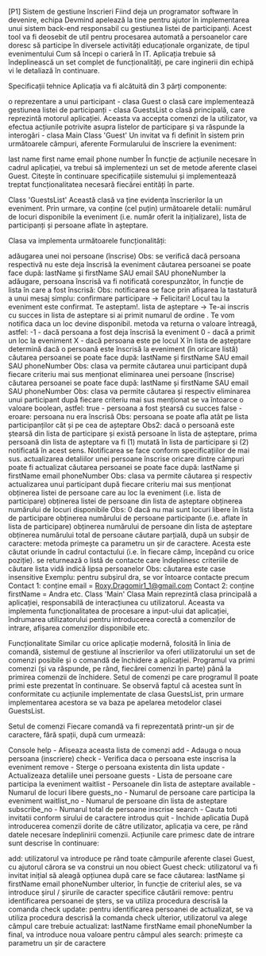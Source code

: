 [P1] Sistem de gestiune înscrieri
Fiind deja un programator software în devenire, echipa Devmind apelează la tine pentru ajutor în implementarea unui sistem back-end responsabil cu gestiunea listei de participanți. Acest tool va fi deosebit de util pentru procesarea automată a persoanelor care doresc să participe în diversele activități educaționale organizate, de tipul evenimentului Cum să începi o carieră în IT. Aplicația trebuie să îndeplinească un set complet de funcționalități, pe care inginerii din echipă vi le detaliază în continuare.

Specificații tehnice
Aplicația va fi alcătuită din 3 părți componente:

o reprezentare a unui participant - clasa Guest
o clasă care implementează gestiunea listei de participanți - clasa GuestsList
o clasă principală, care reprezintă motorul aplicației. Aceasta va accepta comenzi de la utilizator, va efectua acțiunile potrivite asupra listelor de participare și va răspunde la interogări - clasa Main
Class 'Guest'
Un invitat va fi definit în sistem prin următoarele câmpuri, aferente Formularului de înscriere la eveniment:

last name
first name
email
phone number
În funcție de acțiunile necesare în cadrul aplicației, va trebui să implementezi un set de metode aferente clasei Guest. Citește în continuare specificațiile sistemului și implementează treptat funcționalitatea necesară fiecărei entități în parte.

Class 'GuestsList'
Această clasă va ține evidența înscrierilor la un eveniment. Prin urmare, va conține (cel puțin) următoarele detalii: numărul de locuri disponibile la eveniment (i.e. număr oferit la inițializare), lista de participanți și persoane aflate în așteptare.

Clasa va implementa următoarele funcționalități:

adăugarea unei noi persoane (înscrise)
Obs: se verifică dacă persoana respectivă nu este deja înscrisă la eveniment
căutarea persoanei se poate face după:
lastName și firstName SAU
email SAU
phoneNumber
la adăugare, persoana înscrisă va fi notificată corespunzător, în funcție de lista în care a fost înscrisă:
Obs: notificarea se face prin afișarea la tastatură a unui mesaj simplu:
confirmare participare → Felicitari! Locul tau la eveniment este confirmat. Te asteptam!.
lista de așteptare → Te-ai inscris cu succes in lista de asteptare si ai primit numarul de ordine <X>. Te vom notifica daca un loc devine disponibil.
metoda va returna o valoare întreagă, astfel:
-1 - dacă persoana a fost deja înscrisă la eveniment
0 - dacă a primit un loc la eveniment
X - dacă persoana este pe locul X în lista de așteptare
determină dacă o persoană este înscrisă la eveniment (în oricare listă)
căutarea persoanei se poate face după:
lastName și firstName SAU
email SAU
phoneNumber
Obs: clasa va permite căutarea unui participant după fiecare criteriu mai sus menționat
eliminarea unei persoane (înscrise)
căutarea persoanei se poate face după:
lastName și firstName SAU
email SAU
phoneNumber
Obs: clasa va permite căutarea și respectiv eliminarea unui participant după fiecare criteriu mai sus menționat
se va întoarce o valoare boolean, astfel:
true - persoana a fost ștearsă cu succes
false - eroare: persoana nu era înscrisă
Obs: persoana se poate afla atât pe lista participanților cât și pe cea de așteptare
Obs2: dacă o persoană este ștearsă din lista de participare și există persoane în lista de așteptare, prima persoană din lista de așteptare va fi (1) mutată în lista de participare și (2) notificată în acest sens. Notificarea se face conform specificațiilor de mai sus.
actualizarea detaliilor unei persoane înscrise
oricare dintre câmpuri poate fi actualizat
căutarea persoanei se poate face după:
lastName și firstName
email
phoneNumber
Obs: clasa va permite căutarea și respectiv actualizarea unui participant după fiecare criteriu mai sus menționat
obținerea listei de persoane care au loc la eveniment (i.e. lista de participare)
obținerea listei de persoane din lista de așteptare
obținerea numărului de locuri disponibile
Obs: 0 dacă nu mai sunt locuri libere în lista de participare
obținerea numărului de persoane participante (i.e. aflate în lista de participare)
obținerea numărului de persoane din lista de așteptare
obținerea numărului total de persoane
căutare parțială, după un subșir de caractere:
metoda primește ca parametru un șir de caractere. Acesta este căutat oriunde în cadrul contactului (i.e. în fiecare câmp, începând cu orice poziție).
se returnează o listă de contacte care îndeplinesc criteriile de căutare
lista vidă indică lipsa persoanelor
Obs: căutarea este case insensitive
Exemplu: pentru subșirul dra, se vor întoarce contacte precum
Contact 1: conține email = Roxy.Dragomir1_1@gmail.com
Contact 2: conține firstName = Andra
etc.
Class 'Main'
Clasa Main reprezintă clasa principală a aplicației, responsabilă de interacțiunea cu utilizatorul. Aceasta va implementa funcționalitatea de procesare a input-ului dat aplicației, îndrumarea utilizatorului pentru introducerea corectă a comenzilor de intrare, afișarea comenzilor disponibile etc.

Funcționalitate
Similar cu orice aplicație modernă, folosită în linia de comandă, sistemul de gestiune al înscrierilor va oferi utilizatorului un set de comenzi posibile și o comandă de închidere a aplicației. Programul va primi comenzi (și va răspunde, pe rând, fiecărei comenzi în parte) până la primirea comenzii de închidere. Setul de comenzi pe care programul îl poate primi este prezentat în continuare. Se observă faptul că acestea sunt în conformitate cu acțiunile implementate de clasa GuestsList, prin urmare implementarea acestora se va baza pe apelarea metodelor clasei GuestsList.

Setul de comenzi
Fiecare comandă va fi reprezentată printr-un șir de caractere, fără spații, după cum urmează:

Console
help         - Afiseaza aceasta lista de comenzi
add          - Adauga o noua persoana (inscriere)
check        - Verifica daca o persoana este inscrisa la eveniment
remove       - Sterge o persoana existenta din lista
update       - Actualizeaza detaliile unei persoane
guests       - Lista de persoane care participa la eveniment
waitlist     - Persoanele din lista de asteptare
available    - Numarul de locuri libere
guests_no    - Numarul de persoane care participa la eveniment
waitlist_no  - Numarul de persoane din lista de asteptare
subscribe_no - Numarul total de persoane inscrise
search       - Cauta toti invitatii conform sirului de caractere introdus
quit         - Inchide aplicatia
După introducerea comenzii dorite de către utilizator, aplicația va cere, pe rând datele necesare îndeplinirii comenzii. Acțiunile care primesc date de intrare sunt descrise în continuare:

add:
utilizatorul va introduce pe rând toate câmpurile aferente clasei Guest, cu ajutorul cărora se va construi un nou obiect Guest
check:
utilizatorul va fi invitat inițial să aleagă opțiunea după care se face căutarea:
lastName și firstName
email
phoneNumber
ulterior, în funcție de criteriul ales, se va introduce șirul / șirurile de caracter specifice căutării
remove:
pentru identificarea persoanei de șters, se va utiliza procedura descrisă la comanda check
update:
pentru identificarea persoanei de actualizat, se va utiliza procedura descrisă la comanda check
ulterior, utilizatorul va alege câmpul care trebuie actualizat:
lastName
firstName
email
phoneNumber
la final, va introduce noua valoare pentru câmpul ales
search:
primește ca parametru un șir de caractere
